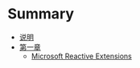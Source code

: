 # Summary

* [说明](README.md)
* [第一章](chapter1.md)
   * [Microsoft Reactive Extensions](microsoft_reactive_extensions.md)

